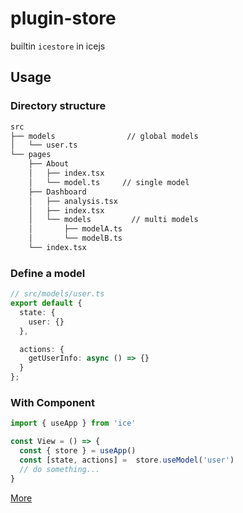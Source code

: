 # plugin-store

builtin `icestore` in icejs

## Usage

### Directory structure

```markdown
src
├── models                // global models
│   └── user.ts
└── pages
    ├── About
    │   ├── index.tsx
    │   └── model.ts     // single model
    ├── Dashboard
    │   ├── analysis.tsx
    │   ├── index.tsx
    │   └── models         // multi models
    │       ├── modelA.ts
    │       └── modelB.ts
    └── index.tsx
```

### Define a model

```ts
// src/models/user.ts
export default {
  state: {
    user: {}
  },

  actions: {
    getUserInfo: async () => {}
  }
};

```

### With Component

```ts
import { useApp } from 'ice'

const View = () => {
  const { store } = useApp()
  const [state, actions] =  store.useModel('user')
  // do something...
}
```

[More](https://github.com/ice-lab/icestore)
